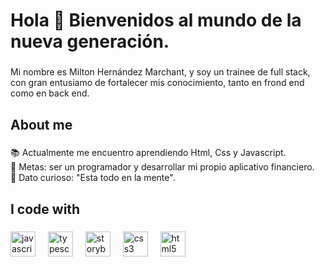 <h1 align="left">Hola 👋 Bienvenidos al mundo de la nueva generación.</h1>

###

<p align="left">Mi nombre es Milton Hernández Marchant, y soy un trainee de full stack, con gran entusiamo de fortalecer mis conocimiento, tanto en frond end como en back end.</p>

###

<h2 align="left">About me</h2>

###

<p align="left">📚 Actualmente me encuentro aprendiendo Html, Css y Javascript.<br>🎯 Metas: ser un programador y desarrollar mi propio aplicativo financiero.<br>🎲 Dato curioso: "Esta todo en la mente".</p>

###

<h2 align="left">I code with</h2>

###

<div align="left">
  <img src="https://cdn.jsdelivr.net/gh/devicons/devicon/icons/javascript/javascript-original.svg" height="40" alt="javascript logo"  />
  <img width="12" />
  <img src="https://cdn.jsdelivr.net/gh/devicons/devicon/icons/typescript/typescript-original.svg" height="40" alt="typescript logo"  />
  <img width="12" />
  <img src="https://cdn.jsdelivr.net/gh/devicons/devicon/icons/storybook/storybook-original.svg" height="40" alt="storybook logo"  />
  <img width="12" />
  <img src="https://cdn.jsdelivr.net/gh/devicons/devicon/icons/css3/css3-original.svg" height="40" alt="css3 logo"  />
  <img width="12" />
  <img src="https://cdn.jsdelivr.net/gh/devicons/devicon/icons/html5/html5-original.svg" height="40" alt="html5 logo"  />
</div>

###
